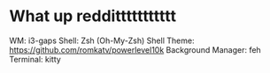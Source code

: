 # What up reddittttttttttt

WM: i3-gaps
Shell: Zsh (Oh-My-Zsh)
Shell Theme: https://github.com/romkatv/powerlevel10k
Background Manager: feh
Terminal: kitty
